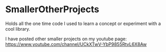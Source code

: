 # SmallerOtherProjects
Holds all the one time code I used to learn a concept or experiment with a cool library.

I have posted other smaller projects on my youtube page: https://www.youtube.com/channel/UCkXTwV-YbP9855RtvL6X8Aw
